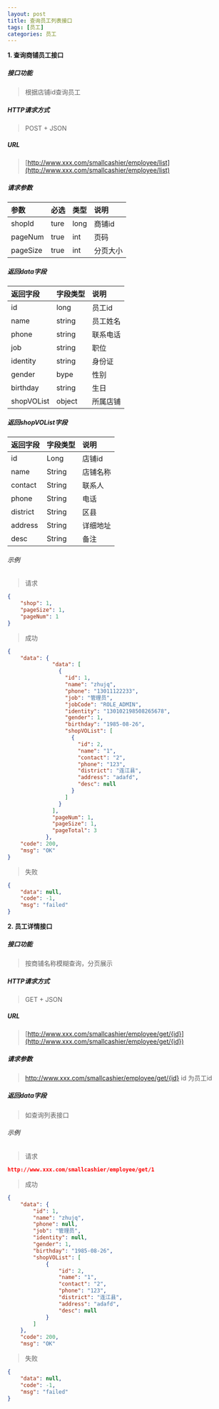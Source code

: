 ```yaml
---
layout: post
title: 查询员工列表接口
tags: [员工]
categories: 员工 
---
```

**1\. 查询商铺员工接口**
##### 接口功能
> 根据店铺id查询员工

##### HTTP请求方式
> POST + JSON

##### URL
> [http://www.xxx.com/smallcashier/employee/list](http://www.xxx.com/smallcashier/employee/list)

##### 请求参数

|参数|必选|类型|说明|
|:---|:---|:---|:---|
|shopId|ture|long|商铺id|
|pageNum|true|int|页码|
|pageSize|true|int|分页大小|

##### 返回data字段

|返回字段|字段类型|说明|
|:---|:---|:---|
|id|long|员工id|
|name|string|员工姓名|
|phone|string|联系电话|
|job|string|职位|
|identity|string|身份证|
|gender|bype|性别|
|birthday|string|生日|
|shopVOList|object|所属店铺|

##### 返回shopVOList字段

|返回字段|字段类型|说明|
|:---|:---|:---|
|id|Long|店铺id|
|name|String|店铺名称|
|contact|String|联系人|
|phone|String|电话|
|district|String|区县|
|address|String|详细地址|
|desc|String|备注|


###### 示例
> 请求
``` json
{
	"shop": 1,
	"pageSize": 1,
	"pageNum": 1
}
```
> 成功
``` json
{
    "data": {
              "data": [
                {
                  "id": 1,
                  "name": "zhujq",
                  "phone": "13011122233",
                  "job": "管理员",
                  "jobCode": "ROLE_ADMIN",
                  "identity": "130102198508265678",
                  "gender": 1,
                  "birthday": "1985-08-26",
                  "shopVOList": [
                    {
                      "id": 2,
                      "name": "1",
                      "contact": "2",
                      "phone": "123",
                      "district": "连江县",
                      "address": "adafd",
                      "desc": null
                    }
                  ]
                }
              ],
              "pageNum": 1,
              "pageSize": 1,
              "pageTotal": 3
            },
    "code": 200,
    "msg": "OK"
}
```
> 失败
``` json
{
    "data": null,
    "code": -1,
    "msg": "failed"
}
```

**2\. 员工详情接口**

##### 接口功能
> 按商铺名称模糊查询，分页展示

##### HTTP请求方式
> GET + JSON

##### URL
> [http://www.xxx.com/smallcashier/employee/get/{id}](http://www.xxx.com/smallcashier/employee/get/{id})

##### 请求参数

> http://www.xxx.com/smallcashier/employee/get/{id}
> id 为员工id

##### 返回data字段

> 如查询列表接口

###### 示例

> 请求
``` json
http://www.xxx.com/smallcashier/employee/get/1
```
> 成功
``` json
{
    "data": {
        "id": 1,
        "name": "zhujq",
        "phone": null,
        "job": "管理员",
        "identity": null,
        "gender": 1,
        "birthday": "1985-08-26",
        "shopVOList": [
            {
                "id": 2,
                "name": "1",
                "contact": "2",
                "phone": "123",
                "district": "连江县",
                "address": "adafd",
                "desc": null
            }
        ]
    },
    "code": 200,
    "msg": "OK"

```
> 失败
``` json
{
    "data": null,
    "code": -1,
    "msg": "failed"
}
```